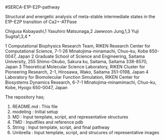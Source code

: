 #SERCA-E1P-E2P-pathway

Structural and energetic analysis of meta-stable intermediate states in the E1P-E2P transition of Ca2+-ATPase 

Chigusa Kobayashi,1 Yasuhiro Matsunaga,2 Jaewoon Jung,1,3 Yuji Sugita1,3,4 *

1 Computational Biophysics Research Team, RIKEN Research Center for Computational Science, 7-1-26 Minatojima-minamachi, Chuo-ku, Kobe 650-0047, Japan
2 Graduate School of Science and Engineering, Saitama University, 255 Shimo-Okubo, Sakura ku, Saitama, Saitama 338-8570, Japan
3 Theoretical Molecular Science Laboratory, RIKEN Cluster for Pioneering Research, 2-1, Hirosawa, Wako, Saitama 351-0198, Japan
4 Laboratory for Biomolecular Function Simulation, RIKEN Center for Biosystems Dynamics Research, 6-7-1 Minatojima-minamimachi, Chuo-ku, Kobe, Hyogo 650-0047, Japan

The repository has;
1. README.md : This file
2. modeling : Initial setup
3. MD : Input template, script, and representative structures
4. TMD : Inputfiles and reference pdb
5. String : Input template, script, and final pathway
6. Umbrella : Input template, script, and strucures of representative images
